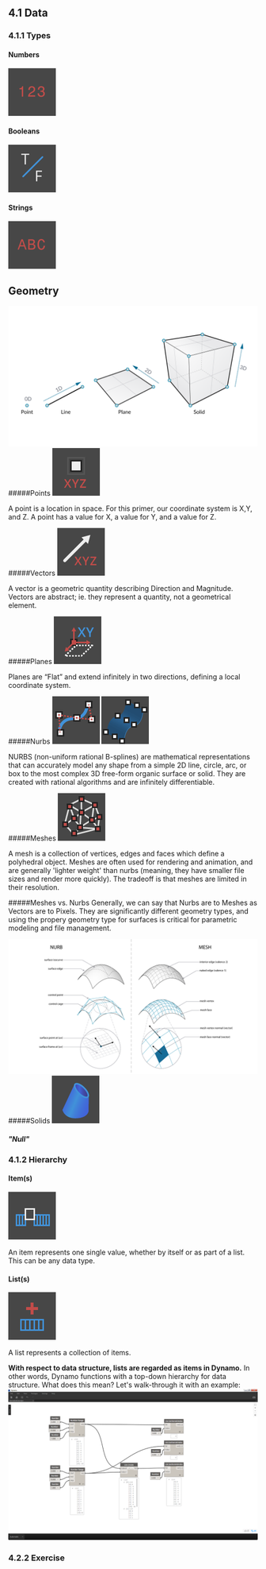 ## 4.1 Data

### 4.1.1 Types
#### Numbers
![](../images/icons/Dynamo-Nodes-DoubleInput-Large.png)
#### Booleans
![](../images/icons/DSCoreNodesUI-BoolSelector-Large.png)
#### Strings
![](../images/icons/Dynamo-Nodes-StringInput-Large.png)
## Geometry
![](images/4-1/CompGeom-01-Dimensionality-01.png)
#####Points
![](../images/icons/Autodesk-DesignScript-Geometry-Point-ByCoordinates-double-double-double-Large.png)

A point is a location in space. For this primer, our coordinate system is X,Y, and Z. A point has a value for X, a value for Y, and a value for Z.


#####Vectors
![](../images/icons/Autodesk-DesignScript-Geometry-Vector-ByCoordinates-double-double-double-Large.png)

A vector is a geometric quantity describing Direction and Magnitude. Vectors are abstract; ie. they represent a quantity, not a geometrical element.

#####Planes
![](../images/icons/Autodesk-DesignScript-Geometry-Plane-XY-Large.png)

Planes are “Flat” and extend infinitely in two directions, defining a local coordinate system.

#####Nurbs
![](../images/icons/Autodesk-DesignScript-Geometry-NurbsCurve-ControlPoints-Large.png) ![](../images/icons/Autodesk-DesignScript-Geometry-NurbsSurface-ControlPoints-Large.png)

NURBS (non-uniform rational B-splines) are mathematical representations that can accurately model any shape from a simple 2D line, circle, arc, or box to the most complex 3D free-form organic surface or solid.  They are created with rational algorithms and are infinitely differentiable.

#####Meshes
![](../images/icons/Autodesk-DesignScript-Geometry-Mesh-ByPointsFaceIndices-Large.png)

A mesh is a collection of vertices, edges and faces which define a polyhedral object.  Meshes are often used for rendering and animation, and are generally 'lighter weight' than nurbs (meaning, they have smaller file sizes and render more quickly).  The tradeoff is that meshes are limited in their resolution.

#####Meshes vs. Nurbs
Generally, we can say that Nurbs are to Meshes as Vectors are to Pixels.  They are significantly different geometry types, and using the propery geometry type for surfaces is critical for parametric modeling and file management.

![nurbs and meshes](images/4-1/4-1-1/4-1-1-Mesh-Nurb.png)
#####Solids
![](../images/icons/Autodesk-DesignScript-Geometry-Solid-ThinShell-Large.png)


##### "Null"

### 4.1.2 Hierarchy

#### Item(s)
![](../images/icons/DSCore-List-MaximumItem-Large.png)

An item represents one single value, whether by itself or as part of a list.  This can be any data type.
#### List(s)
![](../images/icons/DSCore-List-Create-Large.png)

A list represents a collection of items.

**With respect to data structure, lists are regarded as items in Dynamo.**  In other words, Dynamo functions with a top-down hierarchy for data structure. What does this mean?  Let's walk-through it with an example:
![Series of Diagrams](images/4-1/4-2-Items-Lists-005.png)

### 4.2.2 Exercise

